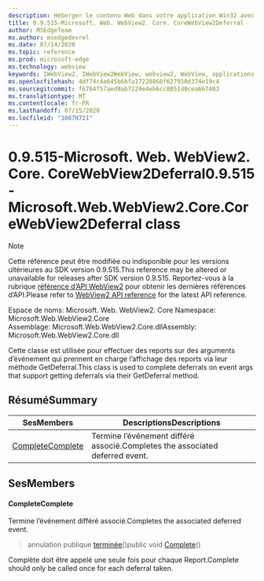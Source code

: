 ```yaml
---
description: Héberger le contenu Web dans votre application Win32 avec le contrôle Microsoft Edge WebView2
title: 0.9.515-Microsoft. Web. WebView2. Core. CoreWebView2Deferral
author: MSEdgeTeam
ms.author: msedgedevrel
ms.date: 07/14/2020
ms.topic: reference
ms.prod: microsoft-edge
ms.technology: webview
keywords: IWebView2, IWebView2WebView, webview2, WebView, applications Win32, Win32, Edge, ICoreWebView2, ICoreWebView2Controller, contrôle de navigateur, html Edge
ms.openlocfilehash: 4df74c4a645b6bfa17228860f627910d374e19c4
ms.sourcegitcommit: f6764f57aed9ab7229e4eb6cc8851d0cea667403
ms.translationtype: MT
ms.contentlocale: fr-FR
ms.lasthandoff: 07/15/2020
ms.locfileid: "10878721"
---
```

# <span data-ttu-id="9c9bf-104">0.9.515-Microsoft. Web. WebView2. Core. CoreWebView2Deferral</span><span class="sxs-lookup"><span data-stu-id="9c9bf-104">0.9.515 - Microsoft.Web.WebView2.Core.CoreWebView2Deferral class</span></span> 

> [!NOTE]
> <span data-ttu-id="9c9bf-105">Cette référence peut être modifiée ou indisponible pour les versions ultérieures au SDK version 0.9.515.</span><span class="sxs-lookup"><span data-stu-id="9c9bf-105">This reference may be altered or unavailable for releases after SDK version 0.9.515.</span></span> <span data-ttu-id="9c9bf-106">Reportez-vous à la rubrique [référence d’API WebView2](../../../webview2-api-reference.md) pour obtenir les dernières références d’API.</span><span class="sxs-lookup"><span data-stu-id="9c9bf-106">Please refer to [WebView2 API reference](../../../webview2-api-reference.md) for the latest API reference.</span></span>

<span data-ttu-id="9c9bf-107">Espace de noms: Microsoft. Web. WebView2. Core </span><span class="sxs-lookup"><span data-stu-id="9c9bf-107">Namespace: Microsoft.Web.WebView2.Core</span></span>\
<span data-ttu-id="9c9bf-108">Assemblage: Microsoft.Web.WebView2.Core.dll</span><span class="sxs-lookup"><span data-stu-id="9c9bf-108">Assembly: Microsoft.Web.WebView2.Core.dll</span></span>

<span data-ttu-id="9c9bf-109">Cette classe est utilisée pour effectuer des reports sur des arguments d’événement qui prennent en charge l’affichage des reports via leur méthode GetDeferral.</span><span class="sxs-lookup"><span data-stu-id="9c9bf-109">This class is used to complete deferrals on event args that support getting deferrals via their GetDeferral method.</span></span>

## <span data-ttu-id="9c9bf-110">Résumé</span><span class="sxs-lookup"><span data-stu-id="9c9bf-110">Summary</span></span>

 <span data-ttu-id="9c9bf-111">Ses</span><span class="sxs-lookup"><span data-stu-id="9c9bf-111">Members</span></span>                        | <span data-ttu-id="9c9bf-112">Descriptions</span><span class="sxs-lookup"><span data-stu-id="9c9bf-112">Descriptions</span></span>
--------------------------------|---------------------------------------------
[<span data-ttu-id="9c9bf-113">Complete</span><span class="sxs-lookup"><span data-stu-id="9c9bf-113">Complete</span></span>](#complete) | <span data-ttu-id="9c9bf-114">Termine l’événement différé associé.</span><span class="sxs-lookup"><span data-stu-id="9c9bf-114">Completes the associated deferred event.</span></span>

## <span data-ttu-id="9c9bf-115">Ses</span><span class="sxs-lookup"><span data-stu-id="9c9bf-115">Members</span></span>

#### <span data-ttu-id="9c9bf-116">Complete</span><span class="sxs-lookup"><span data-stu-id="9c9bf-116">Complete</span></span> 

<span data-ttu-id="9c9bf-117">Termine l’événement différé associé.</span><span class="sxs-lookup"><span data-stu-id="9c9bf-117">Completes the associated deferred event.</span></span>

> <span data-ttu-id="9c9bf-118">annulation publique [terminée](#complete)()</span><span class="sxs-lookup"><span data-stu-id="9c9bf-118">public void [Complete](#complete)()</span></span>

<span data-ttu-id="9c9bf-119">Complète doit être appelé une seule fois pour chaque Report.</span><span class="sxs-lookup"><span data-stu-id="9c9bf-119">Complete should only be called once for each deferral taken.</span></span>

